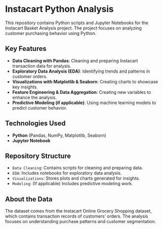 # Instacart Python Analysis

This repository contains Python scripts and Jupyter Notebooks for the Instacart Basket Analysis project. The project focuses on analyzing customer purchasing behavior using Python.

## Key Features
- **Data Cleaning with Pandas**: Cleaning and preparing Instacart transaction data for analysis.
- **Exploratory Data Analysis (EDA)**: Identifying trends and patterns in customer orders.
- **Visualizations with Matplotlib & Seaborn**: Creating charts to showcase key insights.
- **Feature Engineering & Data Aggregation**: Creating new variables to enhance the analysis.
- **Predictive Modeling (if applicable)**: Using machine learning models to predict customer behavior.

## Technologies Used
- **Python** (Pandas, NumPy, Matplotlib, Seaborn)
- **Jupyter Notebook**

## Repository Structure
- `Data Cleaning`: Contains scripts for cleaning and preparing data.
- `EDA`: Includes notebooks for exploratory data analysis.
- `Visualizations`: Stores plots and charts generated for insights.
- `Modeling`: (If applicable) Includes predictive modeling work.

## About the Data
The dataset comes from the Instacart Online Grocery Shopping dataset, which contains transaction records of customers’ orders. The analysis focuses on understanding purchase patterns and customer segmentation.

